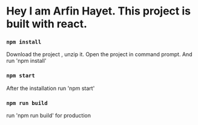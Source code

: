# Hey I am Arfin Hayet. This project is built with react.


### `npm install`

Download the project , unzip it. Open the project in command prompt. And run 'npm install'

### `npm start`

After the installation run 'npm start'

### `npm run build`

run 'npm run build' for production

